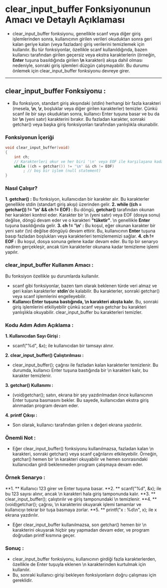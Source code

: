 # clear_input_buffer Fonksiyonunun Amacı ve Detaylı Açıklaması

* clear_input_buffer fonksiyonu, genellikle scanf veya diğer giriş işlemlerinden sonra, kullanıcının girilen verileri okuduktan sonra geri kalan geriye kalan (veya fazladan) giriş verilerini temizlemek için kullanılır. Bu tür fonksiyonlar, özellikle scanf kullanıldığında, bazen kullanıcı tarafından girilen geçersiz veya ekstra karakterlerin (örneğin, **Enter** tuşuna basıldığında girilen **\n** karakteri) akışa dahil olması nedeniyle, sonraki giriş işlemleri düzgün çalışmayabilir. Bu durumu önlemek için clear_input_buffer fonksiyonu devreye girer.

--------------------------------------------------------------------------------------------------------------------------------------------------------

## clear_input_buffer Fonksiyonu :

* Bu fonksiyon, standart giriş akışındaki (stdin) herhangi bir fazla karakteri (mesela, **\n**, **\r**, boşluklar veya diğer girilen karakterler) temizler. Çünkü scanf ile bir sayı okuduktan sonra, kullanıcı Enter tuşuna basar ve bu da bir **\n** (yeni satır) karakterini bırakır. Bu fazladan karakter, sonraki getchar() veya başka giriş fonksiyonları tarafından yanlışlıkla okunabilir.

### Fonksiyonun İçeriği

```c
void clear_input_buffer(void)
{
    int ch;
    // Karakterleri okur ve her biri '\n' veya EOF ile karşılaşana kadar siler
    while ((ch = getchar()) != '\n' && ch != EOF)
        ; // boş bir işlem (null statement)
}
```

### Nasıl Çalışır?

**1. getchar() :** Bu fonksiyon, kullanıcıdan bir karakter alır. Bu karakterler genellikle stdin (standart giriş akışı) üzerinden gelir.
**2. while ((ch = getchar()) != '\n' && ch != EOF) :** Bu döngü, **getchar()** tarafından okunan her karakteri kontrol eder. Karakter bir \n (yeni satır) veya EOF (dosya sonu) değilse, döngü devam eder ve o karakteri **"tüketir"**. \n genellikle **Enter** tuşuna basıldığında gelir.
**3. ch != '\n' :** Bu koşul, eğer okunan karakter bir yeni satır (\n) değilse döngüyü devam ettirir. Bu, kullanıcının **Enter** tuşuna basıp fazladan boşlukları veya karakterleri temizlememizi sağlar.
**4. ch != EOF :** Bu koşul, dosya sonuna gelene kadar devam eder. Bu tip bir senaryo nadiren gerçekleşir, ancak tüm karakterler okunana kadar temizleme işlemi yapılır.

### clear_input_buffer Kullanım Amacı :

Bu fonksiyon özellikle şu durumlarda kullanılır.
* scanf gibi fonksiyonlar, bazen tam olarak beklenen türde veri almaz ve geri kalan karakterler **stdin**'de kalabilir. Bu karakterler, sonraki getchar() veya scanf işlemlerini engelleyebilir.
* **Kullanıcı Enter tuşuna bastığında, \n karakteri akışta kalır.** Bu, sonraki giriş işlemlerini etkiliyebilir çünkü scanf veya getchar bu karakteri yanlışlıkla okuyabilir. clear_input_buffer bu karakterleri temizler.

### Kodu Adım Adım Açıklama :

**1. Kullanıcıdan Sayı Girişi :**
* scanf("%d", &x); ile kullanıcıdan bir tamsayı alınır.

**2. clear_input_buffer() Çalıştırılması :**
* clear_input_buffer(); çağrısı ile fazladan kalan karakterler temizlenir. Bu durumda, kullanıcı Enter tuşuna bastığında bir \n karakteri kalır, bu karakter temizlenir.

**3. getchar() Kullanımı :**
* (void)getchar(); satırı, ekrana bir şey yazdırılmadan önce kullanıcının Enter tuşuna basmasını bekler. Bu sayede, kullanıcıdan ekstra giriş alınmadan program devam eder.

**4. printf Çıkışı :**
* Son olarak, kullanıcı tarafından girilen x değeri ekrana yazdırılır.

### Önemli Not :

* Eğer clear_input_buffer() fonksiyonu kullanılmazsa, fazladan kalan \n karakteri, sonraki getchar() veya scanf çağrılarını etkileyebilir. Örneğin, getchar() hemen bir \n karakteri okuyabilir ve hemen sonrasındaki kullanıcıdan girdi beklenmeden program çalışmaya devam eder.

### Örnek Senaryo :

**1. ** Kullanıcı 123 girer ve Enter tuşuna basar.
**2. ** scanf("%d", &x); ile bu 123 sayısı alınır, ancak \n karakteri hala giriş tamponunda kalır.
**3. ** clear_input_buffer(); çalıştırılır ve giriş tamponundaki \n temizlenir.
**4. ** (void)getchar(); çağrısı, \n karakterini okuyarak işlemi tamamlar ve kullanıcıyı tekrar bir tuşa basmaya zorlar.
**5. ** printf("x : %d\n", x); ile x ekrana yazdırılır.

* Eğer clear_input_buffer kullanılmazsa, son getchar() hemen bir \n karakterini okuyarak hiçbir şey yapmadan devam eder, ve program doğrudan printf kısmına geçer.


### Sonuç :
* clear_input_buffer fonksiyonu, kullanıcının girdiği fazla karakterlerden, özellikle de Enter tuşuyla eklenen \n karakterinden kurtulmak için kullanılır.
* Bu, sonraki kullanıcı girişi bekleyen fonksiyonların doğru çalışması için gereklidir.



































